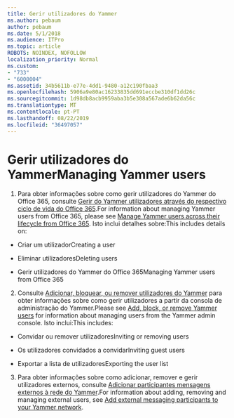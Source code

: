 ```yaml
---
title: Gerir utilizadores do Yammer
ms.author: pebaum
author: pebaum
ms.date: 5/1/2018
ms.audience: ITPro
ms.topic: article
ROBOTS: NOINDEX, NOFOLLOW
localization_priority: Normal
ms.custom:
- "733"
- "6000004"
ms.assetid: 34b5611b-e77e-4dd1-9480-a12c190fbaa3
ms.openlocfilehash: 5906a9e80ac16233835dd691eccbe310df1dd26c
ms.sourcegitcommit: 1d98db8acb9959aba3b5e308a567ade6b62da56c
ms.translationtype: MT
ms.contentlocale: pt-PT
ms.lasthandoff: 08/22/2019
ms.locfileid: "36497057"
---
```

# <a name="managing-yammer-users"></a><span data-ttu-id="02c26-102">Gerir utilizadores do Yammer</span><span class="sxs-lookup"><span data-stu-id="02c26-102">Managing Yammer users</span></span>

1. <span data-ttu-id="02c26-103">Para obter informações sobre como gerir utilizadores do Yammer do Office 365, consulte [Gerir do Yammer utilizadores através do respectivo ciclo de vida do Office 365](https://support.office.com/article/6c4c8fff-6444-404a-bffc-f9da0bcc3039).</span><span class="sxs-lookup"><span data-stu-id="02c26-103">For information about managing Yammer users from Office 365, please see [Manage Yammer users across their lifecycle from Office 365](https://support.office.com/article/6c4c8fff-6444-404a-bffc-f9da0bcc3039).</span></span> <span data-ttu-id="02c26-104">Isto inclui detalhes sobre:</span><span class="sxs-lookup"><span data-stu-id="02c26-104">This includes details on:</span></span>

  - <span data-ttu-id="02c26-105">Criar um utilizador</span><span class="sxs-lookup"><span data-stu-id="02c26-105">Creating a user</span></span>

  - <span data-ttu-id="02c26-106">Eliminar utilizadores</span><span class="sxs-lookup"><span data-stu-id="02c26-106">Deleting users</span></span>

  - <span data-ttu-id="02c26-107">Gerir utilizadores do Yammer do Office 365</span><span class="sxs-lookup"><span data-stu-id="02c26-107">Managing Yammer users from Office 365</span></span>

2. <span data-ttu-id="02c26-108">Consulte [Adicionar, bloquear, ou remover utilizadores do Yammer](http://alchemyportal.azurewebsites.net/Rule/ManageYammer%20users%20across%20their%20lifecycle%20from%20Office%20365) para obter informações sobre como gerir utilizadores a partir da consola de administração do Yammer.</span><span class="sxs-lookup"><span data-stu-id="02c26-108">Please see [Add, block, or remove Yammer users](http://alchemyportal.azurewebsites.net/Rule/ManageYammer%20users%20across%20their%20lifecycle%20from%20Office%20365) for information about managing users from the Yammer admin console.</span></span> <span data-ttu-id="02c26-109">Isto inclui:</span><span class="sxs-lookup"><span data-stu-id="02c26-109">This includes:</span></span>

  - <span data-ttu-id="02c26-110">Convidar ou remover utilizadores</span><span class="sxs-lookup"><span data-stu-id="02c26-110">Inviting or removing users</span></span>

  - <span data-ttu-id="02c26-111">Os utilizadores convidados a convidar</span><span class="sxs-lookup"><span data-stu-id="02c26-111">Inviting guest users</span></span>

  - <span data-ttu-id="02c26-112">Exportar a lista de utilizadores</span><span class="sxs-lookup"><span data-stu-id="02c26-112">Exporting the user list</span></span>

3. <span data-ttu-id="02c26-113">Para obter informações sobre como adicionar, remover e gerir utilizadores externos, consulte [Adicionar participantes mensagens externos à rede do Yammer](https://support.office.com/article/423653bb-86b2-4eac-9d7e-dca121f7c16c).</span><span class="sxs-lookup"><span data-stu-id="02c26-113">For information about adding, removing and managing external users, see [Add external messaging participants to your Yammer network](https://support.office.com/article/423653bb-86b2-4eac-9d7e-dca121f7c16c).</span></span>
